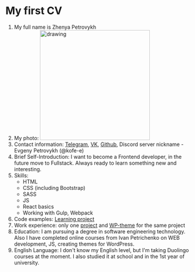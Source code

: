 # My first CV

1. My full name is Zhenya Petrovykh
2. My photo:
[<img src="https://sun9-57.userapi.com/impg/ACuylIJbRQj53ZaywiNySSJnw9Qg0d9mKeSYQw/la0pO4d9S7U.jpg?size=1431x2160&quality=95&sign=1ec26c4c5c0ca8b92e902ed9ec157a62&type=album" alt="drawing" width="300"/>](https://sun9-57.userapi.com/impg/ACuylIJbRQj53ZaywiNySSJnw9Qg0d9mKeSYQw/la0pO4d9S7U.jpg?size=1431x2160&quality=95&sign=1ec26c4c5c0ca8b92e902ed9ec157a62&type=album)
3. Contact information: [Telegram](https://t.me/KoFEew), [VK](https://vk.com/zpetrovyh), [Github](https://github.com/KoFE-e), Discord server nickname - Evgeny Petrovykh (@kofe-e)
4. Brief Self-Introduction: I want to become a Frontend developer, in the future move to Fullstack. Always ready to learn something new and interesting.
5. Skills:
    - HTML
    - CSS (including Bootstrap)
    - SASS
    - JS
    - React basics
    - Working with Gulp, Webpack 
6. Code examples: [Learning project](https://github.com/KoFE-e/web_practice)
7. Work experience: only one [project](https://github.com/KoFE-e/tim_motors) and [WP-theme](https://github.com/KoFE-e/tim_motors_wp_theme) for the same project
8. Education: I am pursuing a degree in software engineering technology. Also I have completed online courses from Ivan Petrichenko on WEB development, JS, creating themes for WordPress.
9. English Language: I don't know my English level, but I'm taking Duolingo courses at the moment. I also studied it at school and in the 1st year of university.